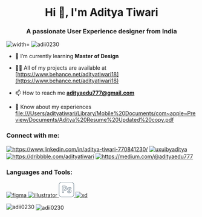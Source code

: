 <h1 align="center">Hi 👋, I'm Aditya Tiwari</h1>
<h3 align="center">A passionate User Experience designer from India</h3>
<img align= “right” alt=" width="400" src="https://dribbble.com/shots/14595854-UI-UX-design-icon/attachments/6287348?mode=media”> 
<p align="left"> <img src="https://komarev.com/ghpvc/?username=adii0230&label=Profile%20views&color=0e75b6&style=flat" alt="adii0230" /> </p>

- 🌱 I’m currently learning **Master of Design**

- 👨‍💻 All of my projects are available at [https://www.behance.net/adityatiwari18](https://www.behance.net/adityatiwari18)

- 📫 How to reach me **adityaedu777@gmail.com**

- 📄 Know about my experiences [file:///Users/adityatiwari/Library/Mobile%20Documents/com~apple~Preview/Documents/Aditya%20Resume%20Updated%20copy.pdf](file:///Users/adityatiwari/Library/Mobile%20Documents/com~apple~Preview/Documents/Aditya%20Resume%20Updated%20copy.pdf)

<h3 align="left">Connect with me:</h3>
<p align="left">
<a href="https://linkedin.com/in/https://www.linkedin.com/in/aditya-tiwari-770841230/" target="blank"><img align="center" src="https://raw.githubusercontent.com/rahuldkjain/github-profile-readme-generator/master/src/images/icons/Social/linked-in-alt.svg" alt="https://www.linkedin.com/in/aditya-tiwari-770841230/" height="30" width="40" /></a>
<a href="https://instagram.com/uxuibyaditya" target="blank"><img align="center" src="https://raw.githubusercontent.com/rahuldkjain/github-profile-readme-generator/master/src/images/icons/Social/instagram.svg" alt="uxuibyaditya" height="30" width="40" /></a>
<a href="https://dribbble.com/https://dribbble.com/adityatiwari" target="blank"><img align="center" src="https://raw.githubusercontent.com/rahuldkjain/github-profile-readme-generator/master/src/images/icons/Social/dribbble.svg" alt="https://dribbble.com/adityatiwari" height="30" width="40" /></a>
<a href="https://medium.com/https://medium.com/@adityaedu777" target="blank"><img align="center" src="https://raw.githubusercontent.com/rahuldkjain/github-profile-readme-generator/master/src/images/icons/Social/medium.svg" alt="https://medium.com/@adityaedu777" height="30" width="40" /></a>
</p>

<h3 align="left">Languages and Tools:</h3>
<p align="left"> <a href="https://www.figma.com/" target="_blank" rel="noreferrer"> <img src="https://www.vectorlogo.zone/logos/figma/figma-icon.svg" alt="figma" width="40" height="40"/> </a> <a href="https://www.adobe.com/in/products/illustrator.html" target="_blank" rel="noreferrer"> <img src="https://www.vectorlogo.zone/logos/adobe_illustrator/adobe_illustrator-icon.svg" alt="illustrator" width="40" height="40"/> </a> <a href="https://www.photoshop.com/en" target="_blank" rel="noreferrer"> <img src="https://raw.githubusercontent.com/devicons/devicon/master/icons/photoshop/photoshop-line.svg" alt="photoshop" width="40" height="40"/> </a> <a href="https://www.adobe.com/products/xd.html" target="_blank" rel="noreferrer"> <img src="https://cdn.worldvectorlogo.com/logos/adobe-xd.svg" alt="xd" width="40" height="40"/> </a> </p>

<p><img align="left" src="https://github-readme-stats.vercel.app/api/top-langs?username=adii0230&show_icons=true&locale=en&layout=compact" alt="adii0230" /></p>

<p>&nbsp;<img align="center" src="https://github-readme-stats.vercel.app/api?username=adii0230&show_icons=true&locale=en" alt="adii0230" /></p>
